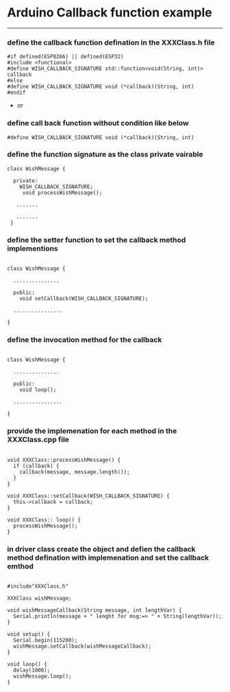 # Arduino Callback function example 

--- 

### define the callback function defination in the XXXClass.h file 
```
#if defined(ESP8266) || defined(ESP32)
#include <functional>
#define WISH_CALLBACK_SIGNATURE std::function<void(String, int)> callback
#else
#define WISH_CALLBACK_SIGNATURE void (*callback)(String, int)
#endif

```
* or 

### define call back function without condition like below 
```
#define WISH_CALLBACK_SIGNATURE void (*callback)(String, int)

```

### define the function signature as the class private vairable 

```
class WishMessage {

  private:
    WISH_CALLBACK_SIGNATURE;
     void processWishMessage();

   .......

   .......
 }   
```


### define the setter function to set the callback method implementions 
```

class WishMessage {

  ...............

  public:
    void setCallback(WISH_CALLBACK_SIGNATURE);

  ................

}
````

### define the invocation method for the callback 
````

class WishMessage {

  ...............

  public:
    void loop();

  ................

}

````

### provide the implemenation for each method in the XXXClass.cpp file 
```

void XXXClass::processWishMessage() {
  if (callback) {
    callback(message, message.length());
  }
}

void XXXClass::setCallback(WISH_CALLBACK_SIGNATURE) {
  this->callback = callback;
}

void XXXClass:: loop() {
  processWishMessage();
}
```

### in driver class create the object and defien the callback method defination with implemenation and set the callback emthod 
```

#include"XXXClass.h"

XXXClass wishMessage;

void wishMessageCallback(String message, int lengthVar) {
  Serial.println(message + " lenght for msg:=> " + String(lengthVar));
}

void setup() {
  Serial.begin(115200);
  wishMessage.setCallback(wishMessageCallback);
}

void loop() {
  delay(1000);
  wishMessage.loop();
}

```
